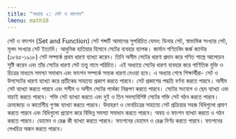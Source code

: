 ```yaml
---
title: "অধ্যায় ২: সেট ও ফাংশন"
lmenu: math10
---
```

সেট ও ফাংশন (Set and Function)
সেট শব্দটি আমাদের সুপরিচিত যেমন: ডিনার সেট, স্বাভাবিক সংখ্যার সেট, মূলদ সংখ্যার সেট ইত্যাদি।
আধুনিক হাতিয়ার হিসাবে সেটের ব্যবহার ব্যাপক। জার্মান গণিতবিদ জর্জ ক্যান্টর (১৮৪৫-১৯১৮) সেট সম্পর্কে প্রথম ধারণা ব্যাখ্যা করেন। তিনি অসীম সেটের ধারণা প্রদান করে গণিত শাস্ত্রে আলোড়ন সৃষ্টি করেন এবং তাঁর সেটের ধারণা সেট তত্ত্ব নামে পরিচিত। এই অধ্যায়ে সেটের ধারণা ব্যবহার করে গাণিতিক যুক্তি ও চিত্রের মাধ্যমে সমস্যা সমাধান এবং ফাংশন সম্পর্কে সম্যক ধারণা দেওয়া হবে।
এ অধ্যায় শেষে শিক্ষার্থীরা-
সেট ও উপসেটের ধারণা ব্যাখ্যা করে প্রতীকের সাহায্যে প্রকাশ করতে পারবে।
সেট প্রকাশের পদ্ধতি বর্ণনা করতে পারবে।
অসীম সেট ব্যাখ্যা করতে পারবে এবং সসীম ও অসীম সেটের পার্থক্য নিরূপণ করতে পারবে।
সেটের সংযোগ ও ছেদ ব্যাখ্যা এবং যাচাই করতে পারবে।
শক্তি সেট ব্যাখ্যা করতে এবং দুই ও তিন সদস্যবিশিষ্ট সেটের শক্তি সেট গঠন করতে পারবে।
ক্রমজোড় ও কার্তেসীয় গুণজ ব্যাখ্যা করতে পারবে।
উদাহরণ ও ভেনচিত্রের সাহায্যে সেট প্রক্রিয়ার সহজ বিধিগুলো প্রমাণ করতে পারবে এবং বিধিগুলো প্রয়োগ করে বিভিন্ন সমস্যা সমাধান করতে পারবে।
অন্বয় ও ফাংশন ব্যাখ্যা করতে ও গঠন করতে পারবে।
ডোমেন ও রেঞ্জ কী ব্যাখ্যা করতে পারবে।
ফাংশনের ডোমেন ও রেঞ্জ নির্ণয় করতে পারবে।
ফাংশনের লেখচিত্র অঙ্কন করতে পারবে।